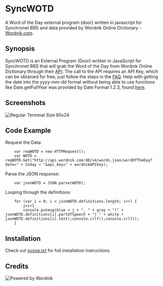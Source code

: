 # SyncWOTD
A Word of the Day external program (door) written in javascript for Synchronet BBS and data provided by Wordnik Online Dictionary - [Wordnik.com](https://www.wordnik.com/).

## Synopsis
SyncWOTD is an External Program (Door) written in JavaScript for Synchronet BBS that will grab the Word of the Day from Wordnik Online Dictionary through their [API](http://developer.wordnik.com/). The call to the API requires an API Key, which can be obtained for free, just follow the steps in the [FAQ](http://developer.wordnik.com/#!/faq). Help with getting the date into the yyyy-mm-dd format without being able to use functions like Date.getFullYear was provided by Date Format 1.2.3, found [here](http://blog.stevenlevithan.com/archives/date-time-format).

## Screenshots 
![Regular Terminal Size 80x24](http://kendibattista.net/photos/bbs/SyncWOTD-Example.png)

## Code Example

Request the Data:

		var reqWOTD = new HTTPRequest();
		var WOTD = reqWOTD.Get("http://api.wordnik.com:80/v4/words.json/wordOfTheDay?date=" + today + "&api_key=" + wordnikAPIkey);

Parse the JSON response:

		var jsonWOTD = JSON.parse(WOTD);

Looping through the definitions:

		for (var i = 0; i < jsonWOTD.definitions.length; i++) {
			j=i+1
			console.putmsg(blue + j + ". " + gray + "(" + jsonWOTD.definitions[i].partOfSpeech + ") " + white + jsonWOTD.definitions[i].text);console.crlf();console.crlf();
		}

## Installation

Check out [sysop.txt](https://github.com/KenDB3/SyncWOTD/blob/master/sysop.txt) for full installation instructions.

## Credits

![Powered by Wordnik](http://www.wordnik.com/img/wordnik_badge_a1.png)